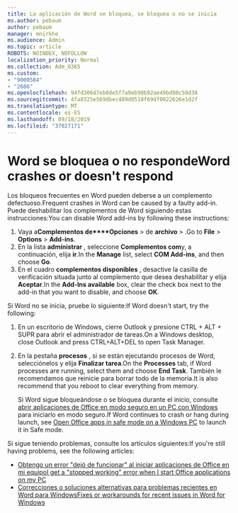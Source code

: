 ```yaml
---
title: La aplicación de Word se bloquea, se bloquea o no se inicia
ms.author: pebaum
author: pebaum
manager: mnirkhe
ms.audience: Admin
ms.topic: article
ROBOTS: NOINDEX, NOFOLLOW
localization_priority: Normal
ms.collection: Adm_O365
ms.custom:
- "9000584"
- "2686"
ms.openlocfilehash: 94fd306d7eb0de5f7a9eb90b92ae49bd80c50d38
ms.sourcegitcommit: 4fa8325e569dbec489d0518f69df0022626e1d2f
ms.translationtype: MT
ms.contentlocale: es-ES
ms.lasthandoff: 09/18/2019
ms.locfileid: "37027171"
---
```

# <a name="word-crashes-or-doesnt-respond"></a><span data-ttu-id="326b4-102">Word se bloquea o no responde</span><span class="sxs-lookup"><span data-stu-id="326b4-102">Word crashes or doesn't respond</span></span>

<span data-ttu-id="326b4-103">Los bloqueos frecuentes en Word pueden deberse a un complemento defectuoso.</span><span class="sxs-lookup"><span data-stu-id="326b4-103">Frequent crashes in Word can be caused by a faulty add-in.</span></span> <span data-ttu-id="326b4-104">Puede deshabilitar los complementos de Word siguiendo estas instrucciones:</span><span class="sxs-lookup"><span data-stu-id="326b4-104">You can disable Word add-ins by following these instructions:</span></span>

1. <span data-ttu-id="326b4-105">Vaya a**Complementos de\*\*\*\*Opciones** > de **archivo** > .</span><span class="sxs-lookup"><span data-stu-id="326b4-105">Go to **File** > **Options** > **Add-ins**.</span></span>
2. <span data-ttu-id="326b4-106">En la lista **administrar** , seleccione **Complementos com**y, a continuación, elija **ir**.</span><span class="sxs-lookup"><span data-stu-id="326b4-106">In the **Manage** list, select **COM Add-ins**, and then choose **Go**.</span></span>
3. <span data-ttu-id="326b4-107">En el cuadro **complementos disponibles** , desactive la casilla de verificación situada junto al complemento que desea deshabilitar y elija **Aceptar**.</span><span class="sxs-lookup"><span data-stu-id="326b4-107">In the **Add-Ins available** box, clear the check box next to the add-in that you want to disable, and choose **OK**.</span></span>

<span data-ttu-id="326b4-108">Si Word no se inicia, pruebe lo siguiente:</span><span class="sxs-lookup"><span data-stu-id="326b4-108">If Word doesn't start, try the following:</span></span>

1.   <span data-ttu-id="326b4-109">En un escritorio de Windows, cierre Outlook y presione CTRL + ALT + SUPR para abrir el administrador de tareas.</span><span class="sxs-lookup"><span data-stu-id="326b4-109">On a Windows desktop, close Outlook and press CTRL+ALT+DEL to open Task Manager.</span></span> 
2. <span data-ttu-id="326b4-110">En la pestaña **procesos** , si se están ejecutando procesos de Word, selecciónelos y elija **Finalizar tarea**.</span><span class="sxs-lookup"><span data-stu-id="326b4-110">On the **Processes** tab, if Word processes are running, select them and choose **End Task**.</span></span> <span data-ttu-id="326b4-111">También le recomendamos que reinicie para borrar todo de la memoria.</span><span class="sxs-lookup"><span data-stu-id="326b4-111">It is also recommend that you reboot to clear everything from memory.</span></span>

    <span data-ttu-id="326b4-112">Si Word sigue bloqueándose o se bloquea durante el inicio, consulte [abrir aplicaciones de Office en modo seguro en un PC con Windows](https://support.office.com/en-us/article/Open-Office-apps-in-safe-mode-on-a-Windows-PC-dedf944a-5f4b-4afb-a453-528af4f7ac72) para iniciarlo en modo seguro.</span><span class="sxs-lookup"><span data-stu-id="326b4-112">If Word continues to crash or hang during launch, see [Open Office apps in safe mode on a Windows PC](https://support.office.com/en-us/article/Open-Office-apps-in-safe-mode-on-a-Windows-PC-dedf944a-5f4b-4afb-a453-528af4f7ac72) to launch it in Safe mode.</span></span>

<span data-ttu-id="326b4-113">Si sigue teniendo problemas, consulte los artículos siguientes:</span><span class="sxs-lookup"><span data-stu-id="326b4-113">If you're still having problems, see the following articles:</span></span> 
- [<span data-ttu-id="326b4-114">Obtengo un error "dejó de funcionar" al iniciar aplicaciones de Office en mi equipo</span><span class="sxs-lookup"><span data-stu-id="326b4-114">I get a "stopped working" error when I start Office applications on my PC</span></span>](https://support.office.com/article/52bd7985-4e99-4a35-84c8-2d9b8301a2fa)
- [<span data-ttu-id="326b4-115">Correcciones o soluciones alternativas para problemas recientes en Word para Windows</span><span class="sxs-lookup"><span data-stu-id="326b4-115">Fixes or workarounds for recent issues in Word for Windows</span></span>](https://support.office.com/article/bf6bf17c-2807-4871-83ce-e337ae8f0b86)